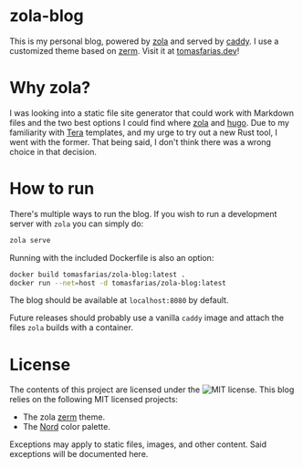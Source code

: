 # zola-blog

This is my personal blog, powered by [zola](https://www.getzola.org/) and served by [caddy](https://caddyserver.com/). I use a customized theme based on [zerm](https://github.com/ejmg/zerm). Visit it at [tomasfarias.dev](https://tomasfarias.dev)!

# Why zola?

I was looking into a static file site generator that could work with Markdown files and the two best options I could find where [zola](https://github.com/getzola/zola) and [hugo](https://github.com/gohugoio/hugo). Due to my familiarity with [Tera](https://github.com/Keats/tera) templates, and my urge to try out a new Rust tool, I went with the former. That being said, I don't think there was a wrong choice in that decision.

# How to run

There's multiple ways to run the blog. If you wish to run a development server with `zola` you can simply do:

``` sh
zola serve
```

Running with the included Dockerfile is also an option:

``` sh
docker build tomasfarias/zola-blog:latest .
docker run --net=host -d tomasfarias/zola-blog:latest
```

The blog should be available at `localhost:8080` by default.

Future releases should probably use a vanilla `caddy`  image and attach the files `zola` builds with a container.

# License

The contents of this project are licensed under the ![MIT license](LICENSE).
This blog relies on the following MIT licensed projects:
* The zola [zerm](https://github.com/ejmg/zerm) theme.
* The [Nord](https://github.com/arcticicestudio/nord) color palette.

Exceptions may apply to static files, images, and other content. Said exceptions will be documented here.
